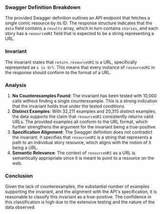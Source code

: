 ### Swagger Definition Breakdown
The provided Swagger definition outlines an API endpoint that fetches a single comic resource by its ID. The response structure indicates that the `data` field contains a `results` array, which in turn contains `stories`, and each story has a `resourceURI` field that is expected to be a string representing a URL.

### Invariant
The invariant states that `return.resourceURI` is a URL, specifically represented as `x is Url`. This means that every instance of `resourceURI` in the response should conform to the format of a URL.

### Analysis
1. **No Counterexamples Found**: The invariant has been tested with 10,000 calls without finding a single counterexample. This is a strong indication that the invariant holds true under the tested conditions.
2. **Distinct Examples**: With 32,211 examples and 20,315 distinct examples, the data supports the claim that `resourceURI` consistently returns valid URLs. The provided examples all conform to the URL format, which further strengthens the argument for the invariant being a true-positive.
3. **Specification Alignment**: The Swagger definition does not contradict the invariant. It specifies that `resourceURI` is a string that represents a path to an individual story resource, which aligns with the notion of it being a URL.
4. **Semantic Relevance**: The context of `resourceURI` as a URL is semantically appropriate since it is meant to point to a resource on the web.

### Conclusion
Given the lack of counterexamples, the substantial number of examples supporting the invariant, and the alignment with the API's specification, it is reasonable to classify this invariant as a true-positive. The confidence in this classification is high due to the extensive testing and the nature of the data observed.
